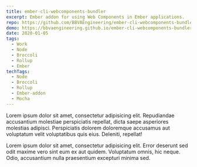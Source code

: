 ```yaml
---
title: ember-cli-webcomponents-bundler
excerpt: Ember addon for using Web Components in Ember applications.
repo: https://github.com/BBVAEngineering/ember-cli-webcomponents-bundler
demo: https://bbvaengineering.github.io/ember-cli-webcomponents-bundler/
date: 2020-01-05
tags:
  - Work
  - Node
  - Broccoli
  - Rollup
  - Ember
techTags:
  - Node
  - Broccoli
  - Rollup
  - Ember-addon
  - Mocha
---
```


Lorem ipsum dolor sit amet, consectetur adipisicing elit. Repudiandae accusantium molestiae perspiciatis repellat, dicta saepe asperiores molestias adipisci. Perspiciatis dolorem doloremque accusamus aut voluptatum velit voluptatibus quis eius. Deleniti, repellat!

Lorem ipsum dolor sit amet, consectetur adipisicing elit. Error deserunt sed odit maxime vero sint eum ex aut quidem. Voluptatum omnis, hic neque. Odio, accusantium nulla praesentium excepturi minima sed.
